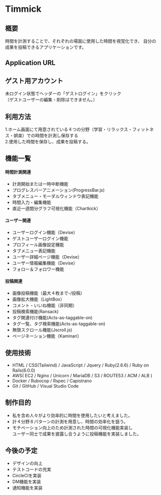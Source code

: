 # Timmick
## 概要
時間を計測することで、それぞれの場面に使用した時間を視覚化でき、
自分の成果を投稿できるアプリケーションです。

## Application URL

## ゲスト用アカウント
未ログイン状態でヘッダーの「ゲストログイン」をクリック  
（ゲストユーザーの編集・削除はできません。）

## 利用方法
1.ホーム画面にて用意されている４つの分野（学習・リラックス・フィットネス・娯楽）での時間を計測し保存する  
2.使用した時間を保存し、成果を投稿する。

## 機能一覧
#### 時間計測関連
* 計測開始または一時中断機能
* プログレスバーアニメーション(ProgressBar.js)
* タブメニュー・モーダルウィンドウ表記機能
* 時間入力・編集機能
* 直近一週間分グラフ可視化機能（Chartkick）

#### ユーザー関連
* ユーザーログイン機能（Devise）
* ゲストユーザーログイン機能
* プロフィール画像設定機能
* タブメニュー表記機能
* ユーザー詳細ページ機能（Devise）
* ユーザー情報編集機能（Devise）
* フォロー＆フォロワー機能

#### 投稿関連
* 画像投稿機能（最大４枚まで-/投稿）
* 画像拡大機能（LightBox）
* コメント・いいね機能（非同期）
* 投稿検索機能(Ransack)
* タグ関連付け機能(Acts-as-taggable-on)
* タグ一覧、タグ検索機能(Acts-as-taggable-on)
* 無限スクロール機能(Jscroll.js)
* ページネーション機能（Kaminari）

## 使用技術
* HTML / CSS(Tailwind) / JavaScript / Jquery / Ruby(2.6.6) / Ruby on Rails(6.0.0)
* AWS( EC2 / Nginx / Unicorn / MariaDB / S3 / ROUTE53 / ACM / ALB )
* Docker / Rubocop / Rspec / Capistrano
* Git / GitHub / Visual Studio Code

## 制作目的
* 私を含め人々がより効率的に時間を使用したいと考えました。
* 計４分野８パターンの計測を用意し、時間の効率化を狙う。
* モチベーション向上のため計測された時間の可視化機能実装し<br>ユーザー同士で成果を披露し合うように投稿機能を実装しました。

## 今後の予定
* デザインの向上
* テストコードの充実
* CircleCIを実装
* DM機能を実装
* 通知機能を実装

